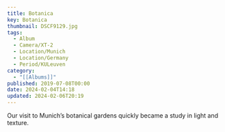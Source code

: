```yaml
---
title: Botanica
key: Botanica
thumbnail: DSCF9129.jpg
tags:
  - Album
  - Camera/XT-2
  - Location/Munich
  - Location/Germany
  - Period/KULeuven
category:
  - "[[Albums]]"
published: 2019-07-08T00:00
date: 2024-02-04T14:18
updated: 2024-02-06T20:19
---
```

Our visit to Munich’s botanical gardens quickly became a study in light and texture.
